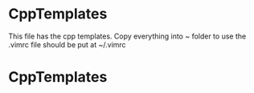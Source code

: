 # CppTemplates
This file has the cpp templates.
Copy everything into ~ folder to use
the .vimrc file should be put at ~/.vimrc

# CppTemplates
